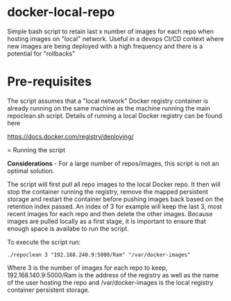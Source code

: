 # docker-local-repo

Simple bash script to retain last x number of images for each repo when hosting images on "local" network. Useful in a devops CI/CD context where new images are being deployed with a high frequency and there is a potential for "rollbacks"

# Pre-requisites

The script assumes that a "local network" Docker registry container is already running on the same machine as the machine running the main repoclean.sh script. Details of running a local Docker registry can be found here

https://docs.docker.com/registry/deploying/

= Running the script

**Considerations** - For a large number of repos/images, this script is not an optimal solution.

The script will first pull all repo images to the local Docker repo. It then will stop the container running the registry, remove the mapped persistent storage and restart the container before pushing images back based on the retention index passed. An index of 3 for example will keep the last 3, most recent images for each repo and then delete the other images. Because images are pulled locally as a first stage, it is important to ensure that enough space is availabe to run the script.

To execute the script run:

    ./repoclean 3 "192.168.240.9:5000/Ram" "/var/docker-images"
    
Where 3 is the number of images for each repo to keep, 192.168.140.9:5000/Ram is the address of the registry as well as the name of the user hosting the repo and /var/docker-images is the local registry container persistent storage.



